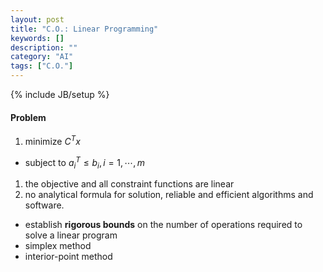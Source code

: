 ```yaml
---
layout: post
title: "C.O.: Linear Programming"
keywords: []
description: ""
category: "AI" 
tags: ["C.O."]
---
```

{% include JB/setup %}

#### Problem
1. minimize  $C^Tx$
- subject to $a_i^T \leq b_i, i=1,\cdots,m$

1. the objective and all constraint functions are linear
2. no analytical formula for solution, reliable and efficient algorithms and
   software.
- establish **rigorous bounds** on the number of operations required to solve a linear program
- simplex method
- interior-point method


